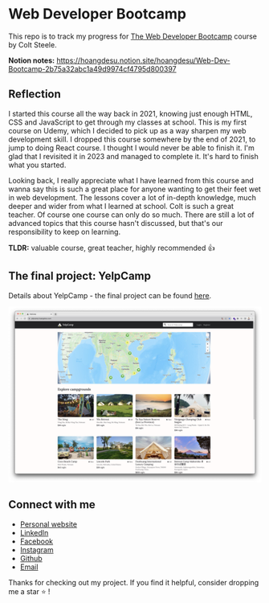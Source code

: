 # Web Developer Bootcamp

This repo is to track my progress for [The Web Developer Bootcamp](https://www.udemy.com/course/the-web-developer-bootcamp/) course by Colt Steele.

**Notion notes:** https://hoangdesu.notion.site/hoangdesu/Web-Dev-Bootcamp-2b75a32abc1a49d9974cf4795d800397

## Reflection

I started this course all the way back in 2021, knowing just enough HTML, CSS and JavaScript to get through my classes at school. This is my first course on Udemy, which I decided to pick up as a way sharpen my web development skill. I dropped this course somewhere by the end of 2021, to jump to doing React course. I thought I would never be able to finish it. I'm glad that I revisited it in 2023 and managed to complete it. It's hard to finish what you started.

Looking back, I really appreciate what I have learned from this course and wanna say this is such a great place for anyone wanting to get their feet wet in web development. The lessons cover a lot of in-depth knowledge, much deeper and wider from what I learned at school. Colt is such a great teacher. Of course one course can only do so much. There are still a lot of advanced topics that this course hasn't discussed, but that's our responsibility to keep on learning.

**TLDR:** valuable course, great teacher, highly recommended 👍

## The final project: YelpCamp

Details about YelpCamp - the final project can be found [here](https://github.com/hoangdesu/web-developer-bootcamp/tree/master/YelpCamp).

![YelpCamp homepage](./YelpCamp/imgs/home.jpg)

## Connect with me

* [Personal website](https://hoangdesu.com/)
* [LinkedIn](https://www.linkedin.com/in/hoangdesu/)
* [Facebook](https://www.facebook.com/Hoangdayo/)
* [Instagram](https://www.instagram.com/hoang.desu/)
* [Github](https://github.com/hoangdesu)
* [Email](mailto:hoangdesu@gmail.com)

Thanks for checking out my project. If you find it helpful, consider dropping me a star ⭐️ !
